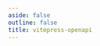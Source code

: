 ```yaml
---
aside: false
outline: false
title: vitepress-openapi
---
```


<script setup lang="ts">
import { useRoute, useData } from 'vitepress'
import spec from '../../public/republica-dominicana/openapi.json'

const route = useRoute()

const { isDark } = useData()

const operationId = route.data.params.operationId
</script>

<OAOperation :spec="spec" :operationId="operationId" :isDark="isDark"></OAOperation>
